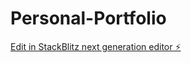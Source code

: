 # Personal-Portfolio

[Edit in StackBlitz next generation editor ⚡️](https://stackblitz.com/~/github.com/santhosh3838/Personal-Portfolio)